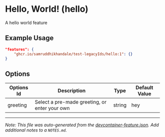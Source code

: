 
# Hello, World! (hello)

A hello world feature

## Example Usage

```json
"features": {
    "ghcr.io/samruddhikhandale/test-legacyIds/hello:1": {}
}
```

## Options

| Options Id | Description | Type | Default Value |
|-----|-----|-----|-----|
| greeting | Select a pre-made greeting, or enter your own | string | hey |



---

_Note: This file was auto-generated from the [devcontainer-feature.json](https://github.com/samruddhikhandale/test-legacyIds/blob/main/src/hello/devcontainer-feature.json).  Add additional notes to a `NOTES.md`._
